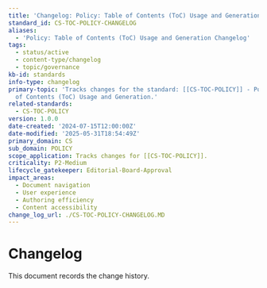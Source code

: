 ```yaml
---
title: 'Changelog: Policy: Table of Contents (ToC) Usage and Generation'
standard_id: CS-TOC-POLICY-CHANGELOG
aliases:
  - 'Policy: Table of Contents (ToC) Usage and Generation Changelog'
tags:
  - status/active
  - content-type/changelog
  - topic/governance
kb-id: standards
info-type: changelog
primary-topic: 'Tracks changes for the standard: [[CS-TOC-POLICY]] - Policy: Table
  of Contents (ToC) Usage and Generation.'
related-standards:
  - CS-TOC-POLICY
version: 1.0.0
date-created: '2024-07-15T12:00:00Z'
date-modified: '2025-05-31T18:54:49Z'
primary_domain: CS
sub_domain: POLICY
scope_application: Tracks changes for [[CS-TOC-POLICY]].
criticality: P2-Medium
lifecycle_gatekeeper: Editorial-Board-Approval
impact_areas:
  - Document navigation
  - User experience
  - Authoring efficiency
  - Content accessibility
change_log_url: ./CS-TOC-POLICY-CHANGELOG.MD
---
```


# Changelog

This document records the change history.
